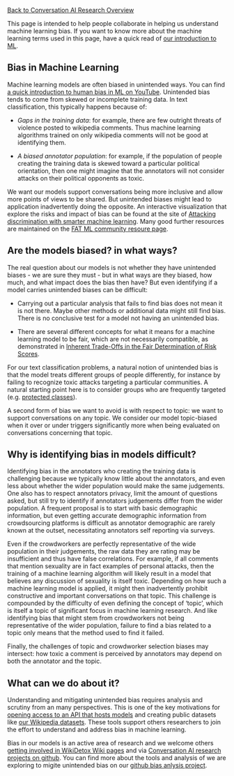 [Back to Conversation AI Research Overview](index.md)

This page is intended to help people collaborate in helping us understand machine learning bias. If you want to know more about the machine learning terms used in this page, have a quick read of [our introduction to ML](ml_intro.md).

## Bias in Machine Learning

Machine learning models are often biased in unintended ways. You can find [a quick introduction to human bias in ML on YouTube](https://youtu.be/59bMh59JQDo). Unintended bias tends to come from skewed or incomplete training data. In text classification, this typically happens because of:

 * *Gaps in the training data*: for example, there are few outright threats of violence posted to wikipedia comments. Thus machine learning algorithms trained on only wikipedia comments will not be good at identifying them.

 * *A biased annotator population*: for example, if the population of people creating the training data is skewed toward a particular political orientation, then one might imagine that the annotators will not consider attacks on their political opponents as toxic.

We want our models support conversations being more inclusive and allow more points of views to be shared. But unintended biases might lead to application inadvertently doing the opposite. An interactive visualization that explore the risks and impact of bias can be found at the site of [Attacking discrimination with smarter machine learning](https://research.google.com/bigpicture/attacking-discrimination-in-ml/). Many good further resources are maintained on the [FAT ML community resoure page](http://www.fatml.org/resources/relevant-scholarship).

## Are the models biased? in what ways?

The real question about our models is not whether they have unintended biases - we are sure they must - but in what ways are they biased, how much, and what impact does the bias then have? But even identifying if a model carries unintended biases can be difficult:

 * Carrying out a particular analysis that fails to find bias does not mean it is not there. Maybe other methods or additional data might still find bias. There is no conclusive test for a model not having an unintended bias.

 * There are several different concepts for what it means for a machine learning model to be fair, which are not necessarily compatible, as demonstrated in [Inherent Trade-Offs in the Fair Determination of Risk Scores](https://arxiv.org/abs/1609.05807).

For our text classification problems, a natural notion of unintended bias is that the model treats different groups of people differently, for instance by failing to recognize toxic attacks targeting a particular communities. A natural starting point here is to consider groups who are frequently targeted (e.g. [protected classes](https://en.wikipedia.org/wiki/Protected_class)).

A second form of bias we want to avoid is with respect to topic: we want to support conversations on any topic. We consider our model topic-biased when it over or under triggers significantly more when being evaluated on conversations concerning that topic.

## Why is identifying bias in models difficult?

Identifying bias in the annotators who creating the training data is challenging because we typically know little about the annotators, and even less about whether the wider population would make the same judgements. One also has to respect annotators privacy, limit the amount of questions asked, but still try to identify if annotators judgements differ from the wider population. A frequent proposal is to start with basic demographic information, but even getting accurate demographic information from crowdsourcing platforms is difficult as annotator demographic are rarely known at the outset, necessitating annotators self reporting via surveys.

Even if the crowdworkers are perfectly representative of the wide population in their judgements, the raw data they are rating may be insufficient and thus have false correlations. For example, if all comments that mention sexuality are in fact examples of personal attacks, then the training of a machine learning algorithm will likely result in a model that believes any discussion of sexuality is itself toxic. Depending on how such a machine learning model is applied, it might then inadvertently prohibit constructive and important conversations on that topic. This challenge is compounded by the difficulty of even defining the concept of ‘topic’, which is itself a topic of significant focus in machine learning research. And like identifying bias that might stem from crowdworkers not being representative of the wider population, failure to find a bias related to a topic only means that the method used to find it failed.

Finally, the challenges of topic and crowdworker selection biases may intersect: how toxic a comment is perceived by annotators may depend on both the annotator and the topic.

## What can we do about it?

Understanding and mitigating unintended bias requires analysis and scrutiny from an many perspectives. This is one of the key motivations for [opening access to an API that hosts models](https://www.perspectiveapi.com/) and creating public datasets like [our Wikipedia datasets](https://meta.wikimedia.org/wiki/Research:Detox/Data_Release). These tools support others researchers to join the effort to understand and address bias in machine learning.

Bias in our models is an active area of research and we welcome others
[getting involved in WikiDetox Wiki pages](https://meta.wikimedia.org/wiki/Research:Detox) and via
[Conversation AI research projects on github](https://conversationai.github.io/).
You can find more about the tools and analysis of we are exploring to migite
unintended bias on our
[github bias anlysis project](https://github.com/conversationai/conversationai-bias-analysis).
